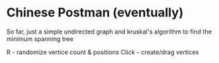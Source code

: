 # Chinese Postman (eventually)
So far, just a simple undirected graph and kruskal's algorithm to find the minimum spanning tree

R - randomize vertice count & positions
Click - create/drag vertices